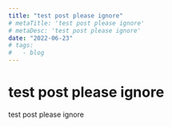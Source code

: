 ```yaml
---
title: "test post please ignore"
# metaTitle: 'test post please ignore'
# metaDesc: 'test post please ignore'
date: "2022-06-23"
# tags:
#   - blog
---
```


# test post please ignore

test post please ignore
